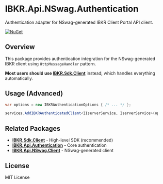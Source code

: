 # IBKR.Api.NSwag.Authentication

Authentication adapter for NSwag-generated IBKR Client Portal API client.

[![NuGet](https://img.shields.io/nuget/v/IBKR.Api.NSwag.Authentication.svg)](https://www.nuget.org/packages/IBKR.Api.NSwag.Authentication/)

## Overview

This package provides authentication integration for the NSwag-generated IBKR client using `HttpMessageHandler` pattern.

**Most users should use [IBKR.Sdk.Client](https://www.nuget.org/packages/IBKR.Sdk.Client/)** instead, which handles everything automatically.

## Usage (Advanced)

```csharp
var options = new IBKRAuthenticationOptions { /* ... */ };

services.AddIBKRAuthenticatedClient<IIserverService, IserverService>(options);
```

## Related Packages

- **[IBKR.Sdk.Client](https://www.nuget.org/packages/IBKR.Sdk.Client/)** - High-level SDK (recommended)
- **[IBKR.Api.Authentication](https://www.nuget.org/packages/IBKR.Api.Authentication/)** - Core authentication
- **[IBKR.Api.NSwag.Client](https://www.nuget.org/packages/IBKR.Api.NSwag.Client/)** - NSwag-generated client

## License

MIT License
